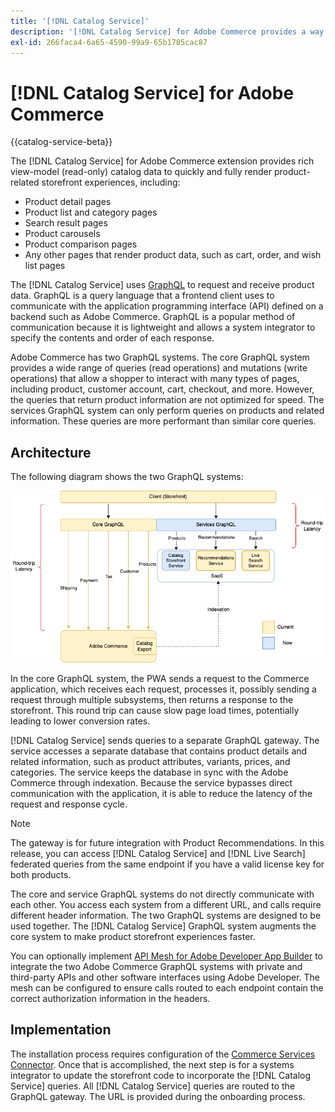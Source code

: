 ```yaml
---
title: '[!DNL Catalog Service]'
description: '[!DNL Catalog Service] for Adobe Commerce provides a way to retrieve the contents of Product Display Pages and Product List Pages much more quickly than the native Adobe Commerce GraphQL queries.'
exl-id: 266faca4-6a65-4590-99a9-65b1705cac87
---
```

# [!DNL Catalog Service] for Adobe Commerce

{{catalog-service-beta}}

The [!DNL Catalog Service] for Adobe Commerce extension provides rich view-model (read-only) catalog data to quickly and fully render product-related storefront experiences, including:

*  Product detail pages
*  Product list and category pages
*  Search result pages
*  Product carousels
*  Product comparison pages
*  Any other pages that render product data, such as cart, order, and wish list pages

The [!DNL Catalog Service] uses [GraphQL](https://graphql.org/) to request and receive product data. GraphQL is a query language that a frontend client uses to communicate with the application programming interface (API) defined on a backend such as Adobe Commerce. GraphQL is a popular method of communication because it is lightweight and allows a system integrator to specify the contents and order of each response.

Adobe Commerce has two GraphQL systems. The core GraphQL system provides a wide range of queries (read operations) and mutations (write operations) that allow a shopper to interact with many types of pages, including product, customer account, cart, checkout, and more. However, the queries that return product information are not optimized for speed. The services GraphQL system can only perform queries on products and related information. These queries are more performant than similar core queries.

## Architecture

The following diagram shows the two GraphQL systems:

![Catalog architecture diagram](assets/catalog-service-architecture.png)

In the core GraphQL system, the PWA sends a request to the Commerce application, which receives each request, processes it, possibly sending a request through multiple subsystems, then returns a response to the storefront. This round trip can cause slow page load times, potentially leading to lower conversion rates.

[!DNL Catalog Service] sends queries to a separate GraphQL gateway. The service accesses a separate database that contains product details and related information, such as product attributes, variants, prices, and categories. The service keeps the database in sync with the Adobe Commerce through indexation.
Because the service bypasses direct communication with the application, it is able to reduce the latency of the request and response cycle.

>[!NOTE]
>
>The gateway is for future integration with Product Recommendations. In this release, you can access [!DNL Catalog Service] and [!DNL Live Search] federated queries from the same endpoint if you have a valid license key for both products.

The core and service GraphQL systems do not directly communicate with each other. You access each system from a different URL, and calls require different header information. The two GraphQL systems are designed to be used together. The [!DNL Catalog Service] GraphQL system augments the core system to make product storefront experiences faster.

You can optionally implement [API Mesh for Adobe Developer App Builder](https://developer.adobe.com/graphql-mesh-gateway/) to integrate the two Adobe Commerce GraphQL systems with private and third-party APIs and other software interfaces using Adobe Developer. The mesh can be configured to ensure calls routed to each endpoint contain the correct authorization information in the headers.

## Implementation

The installation process requires configuration of the [Commerce Services Connector](../landing/saas.md). Once that is accomplished, the next step is for a systems integrator to update the storefront code to incorporate the [!DNL Catalog Service] queries. All [!DNL Catalog Service] queries are routed to the GraphQL gateway. The URL is provided during the onboarding process.
